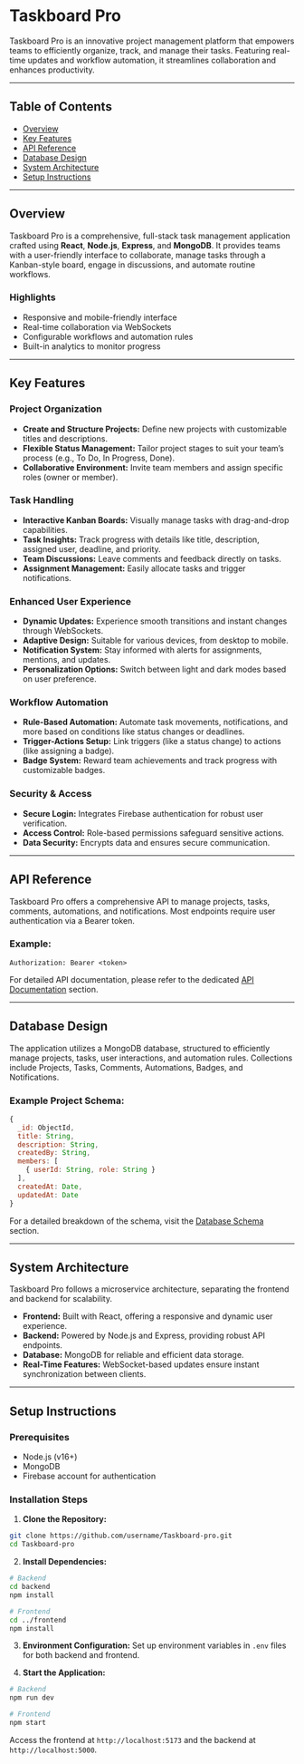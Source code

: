 # Taskboard Pro

Taskboard Pro is an innovative project management platform that empowers teams to efficiently organize, track, and manage their tasks. Featuring real-time updates and workflow automation, it streamlines collaboration and enhances productivity.

---

## Table of Contents

* [Overview](#overview)
* [Key Features](#key-features)
* [API Reference](#api-reference)
* [Database Design](#database-design)
* [System Architecture](#system-architecture)
* [Setup Instructions](#setup-instructions)

---

## Overview

Taskboard Pro is a comprehensive, full-stack task management application crafted using **React**, **Node.js**, **Express**, and **MongoDB**. It provides teams with a user-friendly interface to collaborate, manage tasks through a Kanban-style board, engage in discussions, and automate routine workflows.

### Highlights

* Responsive and mobile-friendly interface
* Real-time collaboration via WebSockets
* Configurable workflows and automation rules
* Built-in analytics to monitor progress

---

## Key Features

### Project Organization

* **Create and Structure Projects:** Define new projects with customizable titles and descriptions.
* **Flexible Status Management:** Tailor project stages to suit your team’s process (e.g., To Do, In Progress, Done).
* **Collaborative Environment:** Invite team members and assign specific roles (owner or member).

### Task Handling

* **Interactive Kanban Boards:** Visually manage tasks with drag-and-drop capabilities.
* **Task Insights:** Track progress with details like title, description, assigned user, deadline, and priority.
* **Team Discussions:** Leave comments and feedback directly on tasks.
* **Assignment Management:** Easily allocate tasks and trigger notifications.

### Enhanced User Experience

* **Dynamic Updates:** Experience smooth transitions and instant changes through WebSockets.
* **Adaptive Design:** Suitable for various devices, from desktop to mobile.
* **Notification System:** Stay informed with alerts for assignments, mentions, and updates.
* **Personalization Options:** Switch between light and dark modes based on user preference.

### Workflow Automation

* **Rule-Based Automation:** Automate task movements, notifications, and more based on conditions like status changes or deadlines.
* **Trigger-Actions Setup:** Link triggers (like a status change) to actions (like assigning a badge).
* **Badge System:** Reward team achievements and track progress with customizable badges.

### Security & Access

* **Secure Login:** Integrates Firebase authentication for robust user verification.
* **Access Control:** Role-based permissions safeguard sensitive actions.
* **Data Security:** Encrypts data and ensures secure communication.

---

## API Reference

Taskboard Pro offers a comprehensive API to manage projects, tasks, comments, automations, and notifications. Most endpoints require user authentication via a Bearer token.

### Example:

```
Authorization: Bearer <token>
```

For detailed API documentation, please refer to the dedicated [API Documentation](#api-documentation) section.

---

## Database Design

The application utilizes a MongoDB database, structured to efficiently manage projects, tasks, user interactions, and automation rules. Collections include Projects, Tasks, Comments, Automations, Badges, and Notifications.

### Example Project Schema:

```js
{
  _id: ObjectId,
  title: String,
  description: String,
  createdBy: String,
  members: [
    { userId: String, role: String }
  ],
  createdAt: Date,
  updatedAt: Date
}
```

For a detailed breakdown of the schema, visit the [Database Schema](#database-schema) section.

---

## System Architecture

Taskboard Pro follows a microservice architecture, separating the frontend and backend for scalability.

* **Frontend:** Built with React, offering a responsive and dynamic user experience.
* **Backend:** Powered by Node.js and Express, providing robust API endpoints.
* **Database:** MongoDB for reliable and efficient data storage.
* **Real-Time Features:** WebSocket-based updates ensure instant synchronization between clients.

---

## Setup Instructions

### Prerequisites

* Node.js (v16+)
* MongoDB
* Firebase account for authentication

### Installation Steps

1. **Clone the Repository:**

```bash
git clone https://github.com/username/Taskboard-pro.git
cd Taskboard-pro
```

2. **Install Dependencies:**

```bash
# Backend
cd backend
npm install

# Frontend
cd ../frontend
npm install
```

3. **Environment Configuration:**
   Set up environment variables in `.env` files for both backend and frontend.

4. **Start the Application:**

```bash
# Backend
npm run dev

# Frontend
npm start
```

Access the frontend at `http://localhost:5173` and the backend at `http://localhost:5000`.
